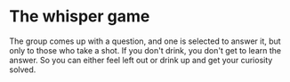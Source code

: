# The whisper game
The group comes up with a question, and one is selected to answer it, but only to those who take a shot. If you don't drink, you don't get to learn the answer. So you can either feel left out or drink up and get your curiosity solved.